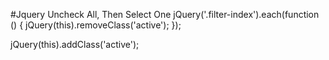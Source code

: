 #Jquery Uncheck All, Then Select One
jQuery('.filter-index').each(function () {
	jQuery(this).removeClass('active');
});

jQuery(this).addClass('active');